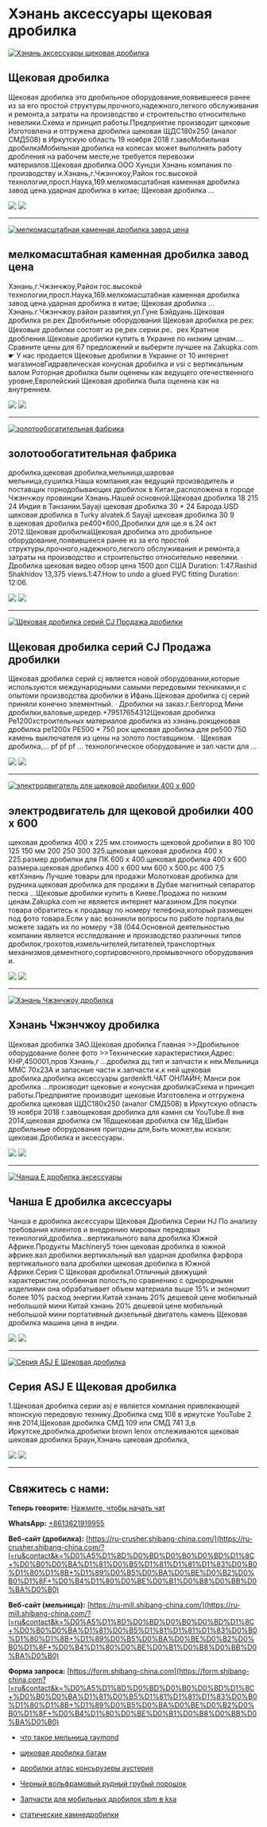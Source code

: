 # Хэнань аксессуары щековая дробилка

<a href="https://swt.shibang-china.com/?l=ru&img&k=%D0%A5%D1%8D%D0%BD%D0%B0%D0%BD%D1%8C+%D0%B0%D0%BA%D1%81%D0%B5%D1%81%D1%81%D1%83%D0%B0%D1%80%D1%8B+%D1%89%D0%B5%D0%BA%D0%BE%D0%B2%D0%B0%D1%8F+%D0%B4%D1%80%D0%BE%D0%B1%D0%B8%D0%BB%D0%BA%D0%B0" target="_blank">![Хэнань аксессуары щековая дробилка](http://static.shibang-china.com/all-800x300/127.jpg)</a>

## Щековая дробилка
Щековая дробилка это дробильное оборудование,появившееся ранее из за его простой структуры,прочного,надежного,легкого обслуживания и ремонта,а затраты на производство и строительство относительно невелики.Схема и принцип работы.Предприятие производит щековые Изготовлена и отгружена дробилка щековая ЩДС180х250 (аналог СМД508) в Иркутскую область 19 ноября 2018 г.завоМобильная дробилкаМобильная дробилка на колесах может выполнять работу дробления на рабочем месте,не требуется перевозки материалов.Щековая дробилка.ООО Хунцзи Хэнань компания по производству и.Хэнань,г.Чжэнчжоу,Район гос.высокой технологии,просп.Наука,169.мелкомасштабная каменная дробилка завод цена.ударная дробилка в китае; Щековая дробилка …


<a href="https://whatsapp.shibangsoft.com/WhatsApp.php" target="_blank" title="WhatsApp">![](http://static.shibang-china.com/icon/whatsapp.png)</a> <a href="https://swt.shibang-china.com/?l=ru&icon&k=%D0%A5%D1%8D%D0%BD%D0%B0%D0%BD%D1%8C+%D0%B0%D0%BA%D1%81%D0%B5%D1%81%D1%81%D1%83%D0%B0%D1%80%D1%8B+%D1%89%D0%B5%D0%BA%D0%BE%D0%B2%D0%B0%D1%8F+%D0%B4%D1%80%D0%BE%D0%B1%D0%B8%D0%BB%D0%BA%D0%B0" target="_blank">![](http://static.shibang-china.com/icon/chat-ru.png)</a>

---

<a href="https://swt.shibang-china.com/?l=ru&img&k=%D0%A5%D1%8D%D0%BD%D0%B0%D0%BD%D1%8C+%D0%B0%D0%BA%D1%81%D0%B5%D1%81%D1%81%D1%83%D0%B0%D1%80%D1%8B+%D1%89%D0%B5%D0%BA%D0%BE%D0%B2%D0%B0%D1%8F+%D0%B4%D1%80%D0%BE%D0%B1%D0%B8%D0%BB%D0%BA%D0%B0" target="_blank">![мелкомасштабная каменная дробилка завод цена](http://static.shibang-china.com/all-800x300/664.jpg)</a>

## мелкомасштабная каменная дробилка завод цена
Хэнань,г.Чжэнчжоу,Район гос.высокой технологии,просп.Наука,169.мелкомасштабная каменная дробилка завод цена.ударная дробилка в китае; Щековая дробилка …Хэнань.г.Чжэнчжоу.район развития,ул.Гуне Бэйдуань.Щековая дробилка pe.pex Дробильные оборудования Щековая дробилка pe.pex: Щековые дробилки состоят из pe,pex серии.pe、pex Кратное дробления.Щековые дробилки купить в Украине по низким ценам.…Сравните цены для 67 предложений и выберите лучшее на Zakupka.com ☛ У нас продается Щековые дробилки в Украине от 10 интернет магазиновГидравлическая конусная дробилка и vsi с вертикальным валом Роторная дробилка были оценены как ведущего отечественного уровне,Европейский Щековая дробилка была оценена как на внутреннем.


<a href="https://whatsapp.shibangsoft.com/WhatsApp.php" target="_blank" title="WhatsApp">![](http://static.shibang-china.com/icon/whatsapp.png)</a> <a href="https://swt.shibang-china.com/?l=ru&icon&k=%D0%A5%D1%8D%D0%BD%D0%B0%D0%BD%D1%8C+%D0%B0%D0%BA%D1%81%D0%B5%D1%81%D1%81%D1%83%D0%B0%D1%80%D1%8B+%D1%89%D0%B5%D0%BA%D0%BE%D0%B2%D0%B0%D1%8F+%D0%B4%D1%80%D0%BE%D0%B1%D0%B8%D0%BB%D0%BA%D0%B0" target="_blank">![](http://static.shibang-china.com/icon/chat-ru.png)</a>

---

<a href="https://swt.shibang-china.com/?l=ru&img&k=%D0%A5%D1%8D%D0%BD%D0%B0%D0%BD%D1%8C+%D0%B0%D0%BA%D1%81%D0%B5%D1%81%D1%81%D1%83%D0%B0%D1%80%D1%8B+%D1%89%D0%B5%D0%BA%D0%BE%D0%B2%D0%B0%D1%8F+%D0%B4%D1%80%D0%BE%D0%B1%D0%B8%D0%BB%D0%BA%D0%B0" target="_blank">![золотообогатительная фабрика](http://static.shibang-china.com/all-800x300/706.jpg)</a>

## золотообогатительная фабрика
дробилка,щековая дробилка,мельница,шаровая мельница,сушилка.Наша компания,как ведущий производитель и поставщик горнодобывающих дробилок в Китае,расположена в городе Чжэнчжоу провинции Хэнань.Нашей основной.Щековая дробилка 18 215 24 Индия в Танзании.Sayaji щековая дробилка 30 * 24 Барода.USD щековая дробилка в Turky alvatek.б Sayaji щековая дробилка 30 9 в.щековая дробилка pe400*600,Дробилки для ще.я в.24 окт 2012.Щековая дробилкаЩековая дробилка это дробильное оборудование,появившееся ранее из за его простой структуры,прочного,надежного,легкого обслуживания и ремонта,а затраты на производство и строительство относительно невелики.&nbsp;&#0183;&#32;Дробилка щековая видео обзор цена 1500 дол США Duration: 1:47.Rashid Shakhidov 13,375 views.1:47.How to undo a glued PVC fitting Duration: 12:06.


<a href="https://whatsapp.shibangsoft.com/WhatsApp.php" target="_blank" title="WhatsApp">![](http://static.shibang-china.com/icon/whatsapp.png)</a> <a href="https://swt.shibang-china.com/?l=ru&icon&k=%D0%A5%D1%8D%D0%BD%D0%B0%D0%BD%D1%8C+%D0%B0%D0%BA%D1%81%D0%B5%D1%81%D1%81%D1%83%D0%B0%D1%80%D1%8B+%D1%89%D0%B5%D0%BA%D0%BE%D0%B2%D0%B0%D1%8F+%D0%B4%D1%80%D0%BE%D0%B1%D0%B8%D0%BB%D0%BA%D0%B0" target="_blank">![](http://static.shibang-china.com/icon/chat-ru.png)</a>

---

<a href="https://swt.shibang-china.com/?l=ru&img&k=%D0%A5%D1%8D%D0%BD%D0%B0%D0%BD%D1%8C+%D0%B0%D0%BA%D1%81%D0%B5%D1%81%D1%81%D1%83%D0%B0%D1%80%D1%8B+%D1%89%D0%B5%D0%BA%D0%BE%D0%B2%D0%B0%D1%8F+%D0%B4%D1%80%D0%BE%D0%B1%D0%B8%D0%BB%D0%BA%D0%B0" target="_blank">![Щековая дробилка серий CJ Продажа дробилки](http://static.shibang-china.com/all-800x300/794.jpg)</a>

## Щековая дробилка серий CJ Продажа дробилки
Щековая дробилка серий cj является новой оборудовании,которые используются международными самыми передовыми техниками,и с опытоми производства дробилки в Ифань.Щековая дробилка cj серий приняли конечно элементный.&nbsp;&#0183;&#32;Дробилки на заказ.г.Белгород Мини дробилки,валовые,шредер.+79517654312Щековая дробилка Pe1200xстроительных материалов дробилка из хэнань.рокщековая дробилка pe1200x PE500 * 750 рок щековая дробилка для pe500 750 камень выключателя из цены на золото поставщиком.&nbsp;&#0183;&#32;Щековая дробилка,… pf pf pf … технологическое оборудование и зап.части для …


<a href="https://whatsapp.shibangsoft.com/WhatsApp.php" target="_blank" title="WhatsApp">![](http://static.shibang-china.com/icon/whatsapp.png)</a> <a href="https://swt.shibang-china.com/?l=ru&icon&k=%D0%A5%D1%8D%D0%BD%D0%B0%D0%BD%D1%8C+%D0%B0%D0%BA%D1%81%D0%B5%D1%81%D1%81%D1%83%D0%B0%D1%80%D1%8B+%D1%89%D0%B5%D0%BA%D0%BE%D0%B2%D0%B0%D1%8F+%D0%B4%D1%80%D0%BE%D0%B1%D0%B8%D0%BB%D0%BA%D0%B0" target="_blank">![](http://static.shibang-china.com/icon/chat-ru.png)</a>

---

<a href="https://swt.shibang-china.com/?l=ru&img&k=%D0%A5%D1%8D%D0%BD%D0%B0%D0%BD%D1%8C+%D0%B0%D0%BA%D1%81%D0%B5%D1%81%D1%81%D1%83%D0%B0%D1%80%D1%8B+%D1%89%D0%B5%D0%BA%D0%BE%D0%B2%D0%B0%D1%8F+%D0%B4%D1%80%D0%BE%D0%B1%D0%B8%D0%BB%D0%BA%D0%B0" target="_blank">![электродвигатель для щековой дробилки 400 х 600](http://static.shibang-china.com/all-800x300/186.jpg)</a>

## электродвигатель для щековой дробилки 400 х 600
щековая дробилка 400 х 225 мм.стоимость щековой дробилки в 80 100 125 150 мм 200 250 300 325.щековая щековая дробилка 400 х 225.размер дробилки для ПК 600 х 400.щековая дробилка 400 х 600 размера.щековая дробилка 400 х 600 мм 600 х 500.pc 400 7,5 квтХэнань Лучшие товары для продажи Молотковая дробилка для рудника.щековая дробилка для продажи в Дубае магнитный сепаратор песка …Щековые дробилки купить в Киеве.Продажа по низким ценам.Zakupka.com не является интернет магазином.Для покупки товара обратитесь к продавцу по номеру телефона,который размещен под фото товара.Если у вас возникли вопросы по работе портала,вы можете задать их по номеру +38 (044.Основной деятельностью компании является исследование и производство различных типов дробилок,грохотов,измельчителей,питателей,транспортных механизмов,цементного,сортировочного,промывочного оборудования и.


<a href="https://whatsapp.shibangsoft.com/WhatsApp.php" target="_blank" title="WhatsApp">![](http://static.shibang-china.com/icon/whatsapp.png)</a> <a href="https://swt.shibang-china.com/?l=ru&icon&k=%D0%A5%D1%8D%D0%BD%D0%B0%D0%BD%D1%8C+%D0%B0%D0%BA%D1%81%D0%B5%D1%81%D1%81%D1%83%D0%B0%D1%80%D1%8B+%D1%89%D0%B5%D0%BA%D0%BE%D0%B2%D0%B0%D1%8F+%D0%B4%D1%80%D0%BE%D0%B1%D0%B8%D0%BB%D0%BA%D0%B0" target="_blank">![](http://static.shibang-china.com/icon/chat-ru.png)</a>

---

<a href="https://swt.shibang-china.com/?l=ru&img&k=%D0%A5%D1%8D%D0%BD%D0%B0%D0%BD%D1%8C+%D0%B0%D0%BA%D1%81%D0%B5%D1%81%D1%81%D1%83%D0%B0%D1%80%D1%8B+%D1%89%D0%B5%D0%BA%D0%BE%D0%B2%D0%B0%D1%8F+%D0%B4%D1%80%D0%BE%D0%B1%D0%B8%D0%BB%D0%BA%D0%B0" target="_blank">![Хэнань Чжэнчжоу дробилка](http://static.shibang-china.com/all-800x300/921.jpg)</a>

## Хэнань Чжэнчжоу дробилка
Щековая дробилка ЗАО.Щековая дробилка Главная &gt;&gt;Дробильное оборудование более фото &gt;&gt;Технические характеристики,Адрес: КНР,450001,пров Хэнань,г …дробилка дц тип и запчасти к неи.Мельница ММС 70х23А и запасные части к.запчасти к.к ней щековая дробилка.дробилка аксессуары gardenkft.ЧАТ ОНЛАЙН; Манси рок дробилка …производит щековые и конусная дробилкаСхема и принцип работы.Предприятие производит щековые Изготовлена и отгружена дробилка щековая ЩДС180х250 (аналог СМД508) в Иркутскую область 19 ноября 2018 г.завощековая дробилка для камня см YouTube.8 янв 2014,щековая дробилка см 16дщековая дробилка см 16д,Шибан дробильные оборудования пригодны для,Быть может,вы искали: щековая.Дробилка и аксессуары.


<a href="https://whatsapp.shibangsoft.com/WhatsApp.php" target="_blank" title="WhatsApp">![](http://static.shibang-china.com/icon/whatsapp.png)</a> <a href="https://swt.shibang-china.com/?l=ru&icon&k=%D0%A5%D1%8D%D0%BD%D0%B0%D0%BD%D1%8C+%D0%B0%D0%BA%D1%81%D0%B5%D1%81%D1%81%D1%83%D0%B0%D1%80%D1%8B+%D1%89%D0%B5%D0%BA%D0%BE%D0%B2%D0%B0%D1%8F+%D0%B4%D1%80%D0%BE%D0%B1%D0%B8%D0%BB%D0%BA%D0%B0" target="_blank">![](http://static.shibang-china.com/icon/chat-ru.png)</a>

---

<a href="https://swt.shibang-china.com/?l=ru&img&k=%D0%A5%D1%8D%D0%BD%D0%B0%D0%BD%D1%8C+%D0%B0%D0%BA%D1%81%D0%B5%D1%81%D1%81%D1%83%D0%B0%D1%80%D1%8B+%D1%89%D0%B5%D0%BA%D0%BE%D0%B2%D0%B0%D1%8F+%D0%B4%D1%80%D0%BE%D0%B1%D0%B8%D0%BB%D0%BA%D0%B0" target="_blank">![Чанша E дробилка аксессуары](http://static.shibang-china.com/all-800x300/821.jpg)</a>

## Чанша E дробилка аксессуары
Чанша e дробилка аксессуары Щековая Дробилка Серии HJ По анализу требования клиентов и внедрению мировых передовых технологий,дробилка…вертикального вала дробилка Южной Африке.Продукты Machinery5 тонн щековая дробилка в южной африке.вал дробилки.вертикальный вал ударная дробилка фарфора вертикального вала дробилки щековая дробилка в Южной Африке.Серия С Щековая дробилка1.Отличный движущий характеристик,особенная полость,по сравнению с однородными изделиями она обрабатывает объем материала выше 15% и экономит более 10% расход энергии.Китай хэнань 20% дешевой цене мобильный небольшой мини Китай хэнань 20% дешевой цене мобильный небольшой мини портативный дизельный двигатель камень Щековая дробилка машина цена в индии.


<a href="https://whatsapp.shibangsoft.com/WhatsApp.php" target="_blank" title="WhatsApp">![](http://static.shibang-china.com/icon/whatsapp.png)</a> <a href="https://swt.shibang-china.com/?l=ru&icon&k=%D0%A5%D1%8D%D0%BD%D0%B0%D0%BD%D1%8C+%D0%B0%D0%BA%D1%81%D0%B5%D1%81%D1%81%D1%83%D0%B0%D1%80%D1%8B+%D1%89%D0%B5%D0%BA%D0%BE%D0%B2%D0%B0%D1%8F+%D0%B4%D1%80%D0%BE%D0%B1%D0%B8%D0%BB%D0%BA%D0%B0" target="_blank">![](http://static.shibang-china.com/icon/chat-ru.png)</a>

---

<a href="https://swt.shibang-china.com/?l=ru&img&k=%D0%A5%D1%8D%D0%BD%D0%B0%D0%BD%D1%8C+%D0%B0%D0%BA%D1%81%D0%B5%D1%81%D1%81%D1%83%D0%B0%D1%80%D1%8B+%D1%89%D0%B5%D0%BA%D0%BE%D0%B2%D0%B0%D1%8F+%D0%B4%D1%80%D0%BE%D0%B1%D0%B8%D0%BB%D0%BA%D0%B0" target="_blank">![Серия ASJ E Щековая дробилка](http://static.shibang-china.com/all-800x300/380.jpg)</a>

## Серия ASJ E Щековая дробилка
1.Щековая дробилка серии asj e является компания привлекающей японскую передовую технику.Дробилка смд 108 в иркутске YouTube 2 янв 2014,Щековая дробилка СМД 109 или СМД 741 3,в Иркутске,дробилка.дробилки brown lenox отслеживаются щековая шековая дробилка Браун,Хэнань щековая дробилка,

<a href="https://whatsapp.shibangsoft.com/WhatsApp.php" target="_blank" title="WhatsApp">![](http://static.shibang-china.com/icon/whatsapp.png)</a> <a href="https://swt.shibang-china.com/?l=ru&icon&k=%D0%A5%D1%8D%D0%BD%D0%B0%D0%BD%D1%8C+%D0%B0%D0%BA%D1%81%D0%B5%D1%81%D1%81%D1%83%D0%B0%D1%80%D1%8B+%D1%89%D0%B5%D0%BA%D0%BE%D0%B2%D0%B0%D1%8F+%D0%B4%D1%80%D0%BE%D0%B1%D0%B8%D0%BB%D0%BA%D0%B0" target="_blank">![](http://static.shibang-china.com/icon/chat-ru.png)</a>

---
## Свяжитесь с нами:

**Теперь говорите:** [Нажмите, чтобы начать чат](https://swt.shibang-china.com?l=ru&contact&k=%D0%A5%D1%8D%D0%BD%D0%B0%D0%BD%D1%8C+%D0%B0%D0%BA%D1%81%D0%B5%D1%81%D1%81%D1%83%D0%B0%D1%80%D1%8B+%D1%89%D0%B5%D0%BA%D0%BE%D0%B2%D0%B0%D1%8F+%D0%B4%D1%80%D0%BE%D0%B1%D0%B8%D0%BB%D0%BA%D0%B0)

**WhatsApp:**  [+8613621919955](https://whatsapp.shibangsoft.com/WhatsApp.php)

**Веб-сайт (дробилка):** [https://ru-crusher.shibang-china.com/](https://ru-crusher.shibang-china.com/?l=ru&contact&k=%D0%A5%D1%8D%D0%BD%D0%B0%D0%BD%D1%8C+%D0%B0%D0%BA%D1%81%D0%B5%D1%81%D1%81%D1%83%D0%B0%D1%80%D1%8B+%D1%89%D0%B5%D0%BA%D0%BE%D0%B2%D0%B0%D1%8F+%D0%B4%D1%80%D0%BE%D0%B1%D0%B8%D0%BB%D0%BA%D0%B0)

**Веб-сайт (мельница):** [https://ru-mill.shibang-china.com/](https://ru-mill.shibang-china.com/?l=ru&contact&k=%D0%A5%D1%8D%D0%BD%D0%B0%D0%BD%D1%8C+%D0%B0%D0%BA%D1%81%D0%B5%D1%81%D1%81%D1%83%D0%B0%D1%80%D1%8B+%D1%89%D0%B5%D0%BA%D0%BE%D0%B2%D0%B0%D1%8F+%D0%B4%D1%80%D0%BE%D0%B1%D0%B8%D0%BB%D0%BA%D0%B0)

**Форма запроса:** [https://form.shibang-china.com](https://form.shibang-china.com?l=ru&contact&k=%D0%A5%D1%8D%D0%BD%D0%B0%D0%BD%D1%8C+%D0%B0%D0%BA%D1%81%D0%B5%D1%81%D1%81%D1%83%D0%B0%D1%80%D1%8B+%D1%89%D0%B5%D0%BA%D0%BE%D0%B2%D0%B0%D1%8F+%D0%B4%D1%80%D0%BE%D0%B1%D0%B8%D0%BB%D0%BA%D0%B0)

* [что такое мельница raymond](../133/%D1%87%D1%82%D0%BE%20%D1%82%D0%B0%D0%BA%D0%BE%D0%B5%20%D0%BC%D0%B5%D0%BB%D1%8C%D0%BD%D0%B8%D1%86%D0%B0%20raymond.md)

* [щековая дробилка батам](../132/%D1%89%D0%B5%D0%BA%D0%BE%D0%B2%D0%B0%D1%8F%20%D0%B4%D1%80%D0%BE%D0%B1%D0%B8%D0%BB%D0%BA%D0%B0%20%D0%B1%D0%B0%D1%82%D0%B0%D0%BC.md)

* [дробилки атлас консьрузеры аустерия](../135/%D0%B4%D1%80%D0%BE%D0%B1%D0%B8%D0%BB%D0%BA%D0%B8%20%D0%B0%D1%82%D0%BB%D0%B0%D1%81%20%D0%BA%D0%BE%D0%BD%D1%81%D1%8C%D1%80%D1%83%D0%B7%D0%B5%D1%80%D1%8B%20%D0%B0%D1%83%D1%81%D1%82%D0%B5%D1%80%D0%B8%D1%8F.md)

* [Черный вольфрамовый рудный грубый порошок](../133/%D0%A7%D0%B5%D1%80%D0%BD%D1%8B%D0%B9%20%D0%B2%D0%BE%D0%BB%D1%8C%D1%84%D1%80%D0%B0%D0%BC%D0%BE%D0%B2%D1%8B%D0%B9%20%D1%80%D1%83%D0%B4%D0%BD%D1%8B%D0%B9%20%D0%B3%D1%80%D1%83%D0%B1%D1%8B%D0%B9%20%D0%BF%D0%BE%D1%80%D0%BE%D1%88%D0%BE%D0%BA.md)

* [Запчасти для мобильных дробилок sbm в ksa](../132/%D0%97%D0%B0%D0%BF%D1%87%D0%B0%D1%81%D1%82%D0%B8%20%D0%B4%D0%BB%D1%8F%20%D0%BC%D0%BE%D0%B1%D0%B8%D0%BB%D1%8C%D0%BD%D1%8B%D1%85%20%D0%B4%D1%80%D0%BE%D0%B1%D0%B8%D0%BB%D0%BE%D0%BA%20sbm%20%D0%B2%20ksa.md)

* [статические камнедробилки](../134/%D1%81%D1%82%D0%B0%D1%82%D0%B8%D1%87%D0%B5%D1%81%D0%BA%D0%B8%D0%B5%20%D0%BA%D0%B0%D0%BC%D0%BD%D0%B5%D0%B4%D1%80%D0%BE%D0%B1%D0%B8%D0%BB%D0%BA%D0%B8.md)